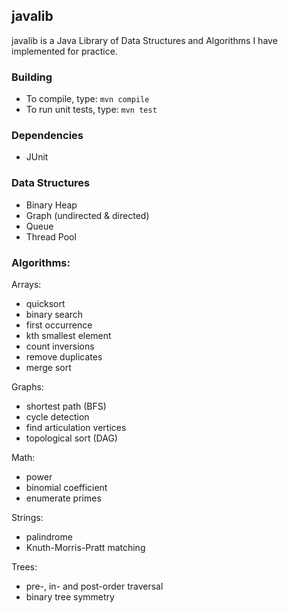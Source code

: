 ## javalib

javalib is a Java Library of Data Structures and Algorithms I have implemented for practice.

### Building

* To compile, type: `mvn compile`
* To run unit tests, type: `mvn test`

### Dependencies

* JUnit

### Data Structures

* Binary Heap
* Graph (undirected & directed)
* Queue
* Thread Pool

### Algorithms:

Arrays:
* quicksort
* binary search
* first occurrence
* kth smallest element
* count inversions
* remove duplicates
* merge sort

Graphs:
* shortest path (BFS)
* cycle detection
* find articulation vertices
* topological sort (DAG)

Math:
* power
* binomial coefficient
* enumerate primes

Strings:
* palindrome
* Knuth-Morris-Pratt matching

Trees:
* pre-, in- and post-order traversal
* binary tree symmetry
